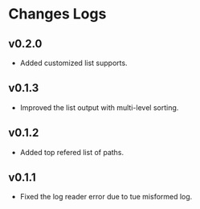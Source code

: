 # Changes Logs

## v0.2.0

- Added customized list supports.

## v0.1.3

- Improved the list output with multi-level sorting.

## v0.1.2

- Added top refered list of paths.

## v0.1.1

- Fixed the log reader error due to tue misformed log.
